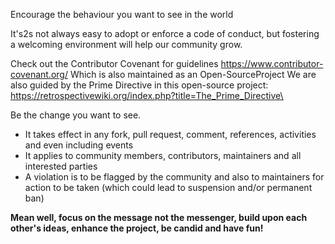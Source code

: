 

Encourage the behaviour you want to see in the world 

It's2s not always easy to adopt or enforce a code of conduct, but fostering a welcoming environment will help our community grow.

Check out the Contributor Covenant for guidelines https://www.contributor-covenant.org/
Which is also maintained as an Open-SourceProject
We are also guided by the Prime Directive in this open-source project: https://retrospectivewiki.org/index.php?title=The_Prime_Directive\

Be the change you want to see.

- It takes effect in any fork, pull request, comment, references, activities and even including events
- It applies to community members, contributors, maintainers and all interested parties
- A violation is to be flagged by the community and also to maintainers for action to be taken (which could lead to suspension and/or permanent ban)

**Mean well, focus on the message not the messenger, build upon each other's ideas, enhance the project, be candid and have fun!**
